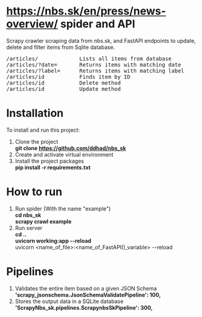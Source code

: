 # https://nbs.sk/en/press/news-overview/ spider and API

Scrapy crawler scraping data from nbs.sk, and FastAPI endpoints to update, delete and filter items from Sqlite database. 
<pre>
/articles/             Lists all items from database  
/articles/?date=       Returns items with matching date  
/articles/?label=      Returns items with matching label  
/articles/id           Finds item by ID  
/articles/id           Delete method  
/articles/id           Update method  
</pre>
# Installation

To install and run this project:

1. Clone the project  
   **git clone https://github.com/ddhad/nbs_sk**
2. Create and activate virtual environment
3. Install the project packages  
   **pip install -r requirements.txt**

# How to run

1. Run spider (With the name "example")  
   **cd nbs_sk**  
   **scrapy crawl example**
2. Run server  
   **cd ..**  
   **uvicorn working:app --reload**  
   uvicorn <name_of_file>:<name_of_FastAPI()_variable> --reload  

# Pipelines

1. Validates the entire item based on a given JSON Schema  
   **'scrapy_jsonschema.JsonSchemaValidatePipeline': 100,**
2. Stores the output data in a SQLite database  
   **'ScrapyNbs_sk.pipelines.ScrapynbsSkPipeline': 300,**
